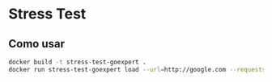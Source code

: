 # Stress Test 

## Como usar
```bash
docker build -t stress-test-goexpert .
docker run stress-test-goexpert load --url=http://google.com --requests=10 --concurrency=10
```